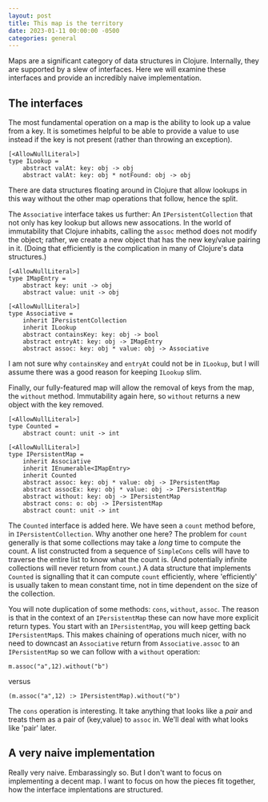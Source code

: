 ```yaml
---
layout: post
title: This map is the territory
date: 2023-01-11 00:00:00 -0500
categories: general
---
```


Maps are a significant category of data structures in Clojure.  Internally, they are supported by a slew of interfaces.  Here we will examine these interfaces and provide an incredibly naive implementation.


## The interfaces

The most fundamental operation on a map is the ability to look up a value from a key.  It is sometimes helpful to be able to provide a value to use instead if the key is not present (rather than throwing an exception).

```F#
[<AllowNullLiteral>]
type ILookup =
    abstract valAt: key: obj -> obj
    abstract valAt: key: obj * notFound: obj -> obj
```

There are data structures floating around in Clojure that allow lookups in this way without the other map operations that follow, hence the split.

The `Associative` interface takes us further:  An `IPersistentCollection` that not only has key lookup but allows new assocations.  In the world of immutability that Clojure inhabits, calling the `assoc` method does not modify the object; rather, we create a new object that has the new key/value pairing in it.  (Doing that efficiently is the complication in many of Clojure's data structures.)


```F#
[<AllowNullLiteral>]
type IMapEntry =
    abstract key: unit -> obj
    abstract value: unit -> obj

[<AllowNullLiteral>]
type Associative =
    inherit IPersistentCollection
    inherit ILookup
    abstract containsKey: key: obj -> bool
    abstract entryAt: key: obj -> IMapEntry
    abstract assoc: key: obj * value: obj -> Associative
```

I am not sure why `containsKey` and `entryAt` could not be in `ILookup`, but I will assume there was a good reason for keeping `ILookup` slim.

Finally, our fully-featured map will allow the removal of keys from the map, the `without` method.  Immutability again here, so `without` returns a new object with the key removed.

```F#
[<AllowNullLiteral>]
type Counted =
    abstract count: unit -> int

[<AllowNullLiteral>]
type IPersistentMap =
    inherit Associative
    inherit IEnumerable<IMapEntry>
    inherit Counted
    abstract assoc: key: obj * value: obj -> IPersistentMap
    abstract assocEx: key: obj * value: obj -> IPersistentMap
    abstract without: key: obj -> IPersistentMap
    abstract cons: o: obj -> IPersistentMap
    abstract count: unit -> int
```

The `Counted` interface is added here.  We have seen a `count` method before, in `IPersistentCollection`.  Why another one here?  The problem for `count` generally is that some collections may take a _long_ time to compute the count.  A list constructed from a sequence of `SimpleCons` cells will have to traverse the entire list to know what the count is.  (And potentially infinite collections will never return from `count`.)   A data structure that implements `Counted` is signalling that it can compute `count` efficiently, where 'efficiently' is usually taken to mean constant time, not in time dependent on the size of the collection.

You will note duplication of some methods: `cons`, `without`, `assoc`.  The reason is that in the context of an `IPersistentMap` these can now have more explicit return types.  You start with an `IPersistentMap`, you will keep getting back `IPersistentMap`s.  This makes chaining of operations much nicer, with no need to downcast an `Associative` return from `Associative.assoc` to an `IPersistentMap` so we can follow with a `without` operation:

```F#
m.assoc("a",12).without("b")
```

versus

```F#
(m.assoc("a",12) :> IPersistentMap).without("b")
```

The `cons` operation is interesting.  It take anything that looks like a _pair_ and treats them as a pair of (key,value) to `assoc` in.  We'll deal with what looks like 'pair' later.

## A very naive implementation

Really very naive.  Embarassingly so.  But I don't want to focus on implementing a decent map.  I want to focus on how the pieces fit together, how the interface implentations are structured.





